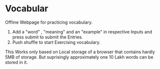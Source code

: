 # Vocabular
Offline Webpage for practicing vocabulary.
1. Add a "word" , "meaning" and an "example" in respective Inputs and press submit to submit the Entries.
2. Push shuffle to start Exercising vocabulary.


This Works only based on Local storage of a browser that contains hardly 5MB of storage. But suprisingly approximately one 10 Lakh words can be stored in it.

